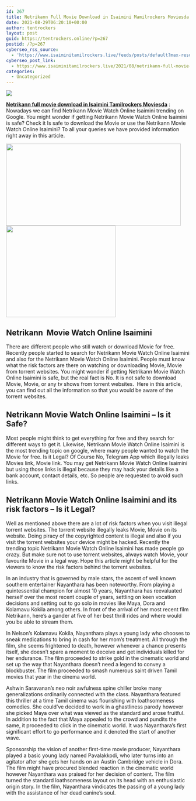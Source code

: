 ```yaml
---
id: 267
title: Netrikann Full Movie Download in Isaimini Mamilrockers Moviesda
date: 2021-08-29T06:20:10+00:00
author: tentrockers
layout: post
guid: https://tentrockers.online/?p=267
postid: /?p=267
cyberseo_rss_source:
  - 'https://www.isaiminitamilrockers.live/feeds/posts/default?max-results=150&start-index=1'
cyberseo_post_link:
  - https://www.isaiminitamilrockers.live/2021/08/netrikann-full-movie-download-in-isaimini-tamilrockers-moviesda.html
categories:
  - Uncategorized
---
```

<div class="media_block">
  <img src="https://1.bp.blogspot.com/-E65w9efDC5Q/YRcjUYZ2GKI/AAAAAAAABIQ/sBurjqYmfrAGWuP7cqJns64_JWRWiwJLgCLcBGAsYHQ/s72-w479-h224-c/NETRIKAN.jpg" class="media_thumbnail" />
</div>

<meta content="Netrikann full movie download in Isaimini Tamilrockers Moviesda : Nowadays we can find Netrikann Movie Watch Online Isaimini trending on Go..." name="twitter:description" />

  


<center>
</center>

<span><b><a href="https://www.tamilrockerz.online/netrikann-movie-2021-full-movie-download-isaimini/">Netrikann full movie download in Isaimini Tamilrockers Moviesda</a></b> : Nowadays we can find Netrikann Movie Watch Online Isaimini trending on Google. You might wonder if getting Netrikann Movie Watch Online Isaimini is safe? Check it Is safe to download the Movie or use the Netrikann Movie Watch Online Isaimini? To all your queries we have provided information right away in this article.</span>

<div class="separator">
  <a href="https://1.bp.blogspot.com/-E65w9efDC5Q/YRcjUYZ2GKI/AAAAAAAABIQ/sBurjqYmfrAGWuP7cqJns64_JWRWiwJLgCLcBGAsYHQ/s1280/NETRIKAN.jpg" imageanchor="1"><img loading="lazy" border="0" data-original-height="720" data-original-width="1280" height="224" src="https://1.bp.blogspot.com/-E65w9efDC5Q/YRcjUYZ2GKI/AAAAAAAABIQ/sBurjqYmfrAGWuP7cqJns64_JWRWiwJLgCLcBGAsYHQ/w479-h224/NETRIKAN.jpg" width="479" /></a>
</div>



<div class="separator">
  <a href="https://www.tamilrockerz.online/netrikann-movie-2021-full-movie-download-isaimini/" imageanchor="1"><img loading="lazy" border="0" data-original-height="250" data-original-width="300" height="250" src="https://1.bp.blogspot.com/-nfbzYVobUik/YMlpOerzdgI/AAAAAAAAA3Y/aAupsOUs_WMY6Lv7R1OtZhI6OqaRh-YAwCPcBGAYYCw/s0/e854879156f0849f3d27a89db88ed039.png" width="300" /></a>
</div>

<span id="docs-internal-guid-9d03904c-7fff-7c4f-9c51-614c497ef695"></p> 

<h2 dir="ltr">
  <span>Netrikann&nbsp; Movie Watch Online Isaimini</span>
</h2>

<p dir="ltr">
  <span>There are different people who still watch or download Movie for free. Recently people started to search for Netrikann Movie Watch Online Isaimini and also for the Netrikann Movie Watch Online Isaimini. People must know what the risk factors are there on watching or downloading Movie, Movie from torrent websites. You might wonder if getting Netrikann Movie Watch Online Isaimini is safe, but the real fact is No. It is not safe to download Movie, Movie, or any tv shows from torrent websites.&nbsp; Here in this article, you can find out all the information so that you would be aware of the torrent websites.</span>
</p>

<h2 dir="ltr">
  <span>Netrikann Movie Watch Online Isaimini </span><span>&#8211; </span><span>Is it Safe?</span>
</h2>

<p dir="ltr">
  <span>Most people might think to get everything for free and they search for different ways to get it. Likewise, Netrikann Movie Watch Online Isaimini is the most trending topic on google, where many people wanted to watch the Movie for free. Is it Legal? Of Course No, Telegram App which illegally leaks Movies link, Movie link. You may get Netrikann Movie Watch Online Isaimini but using those links is illegal because they may hack your details like a bank account, contact details, etc. So people are requested to avoid such links.</span>
</p>

<h2 dir="ltr">
  <span>Netrikann Movie Watch Online Isaimini and its risk factors </span><span>&#8211; Is it Legal?</span>
</h2>

<p dir="ltr">
  <span>Well as mentioned above there are a lot of risk factors when you visit illegal torrent websites. The torrent website illegally leaks Movie, Movie on its website. Doing piracy of the copyrighted content is illegal and also if you visit the torrent websites your device might be hacked. Recently the trending topic Netrikann Movie Watch Online Isaimini has made people go crazy. But make sure not to use torrent websites, always watch Movie, your favourite Movie in a legal way. Hope this article might be helpful for the viewers to know the risk factors behind the torrent websites.</span>
</p>

<p dir="ltr">
  <span>In an industry that is governed by male stars, the ascent of well known southern entertainer Nayanthara has been noteworthy. From playing a quintessential champion for almost 10 years, Nayanthara has reevaluated herself over the most recent couple of years, settling on keen vocation decisions and setting out to go solo in movies like Maya, Dora and Kolamavu Kokila among others. In front of the arrival of her most recent film Netrikann, here’s a gander at five of her best thrill rides and where would you be able to stream them.</span>
</p>

<p dir="ltr">
  <span>In Nelson’s Kolamavu Kokila, Nayanthara plays a young lady who chooses to sneak medications to bring in cash for her mom’s treatment. All through the film, she seems frightened to death, however whenever a chance presents itself, she doesn’t spare a moment to deceive and get individuals killed for her endurance. The film proceeded to strike gold in the cinematic world and set up the way that Nayanthara doesn’t need a legend to convey a blockbuster. The film proceeded to smash numerous saint driven Tamil movies that year in the cinema world.</span>
</p>

<p dir="ltr">
  <span>Ashwin Saravanan’s neo noir awfulness spine chiller broke many generalizations ordinarily connected with the class. Nayanthara featured this thriller at a time Tamil cinema was flourishing with loathsomeness comedies. She could’ve decided to work in a ghastliness parody however she picked Maya over what was viewed as the standard and arose fruitful. In addition to the fact that Maya appealed to the crowd and pundits the same, it proceeded to click in the cinematic world. It was Nayanthara’s first significant effort to go performance and it denoted the start of another wave.</span>
</p>

<p dir="ltr">
  <span>Sponsorship the vision of another first-time movie producer, Nayanthara played a basic young lady named Pavalakkodi, who later turns into an agitator after she gets her hands on an Austin Cambridge vehicle in Dora. The film might have procured blended reaction in the cinematic world however Nayanthara was praised for her decision of content. The film turned the standard loathsomeness layout on its head with an enthusiastic origin story. In the film, Nayanthara vindicates the passing of a young lady with the assistance of her dead canine’s soul.</span>
</p>

<p dir="ltr">
  <span>&nbsp;</span>
</p>

<p>
  </span><br /> 
  
  <center>
  </center>
</p>